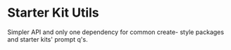 # Starter Kit Utils

Simpler API and only one dependency for common create- style packages and
starter kits' prompt q's.
